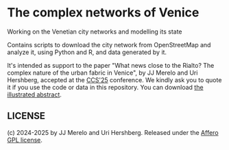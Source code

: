 # The complex networks of Venice

Working on the Venetian city networks and modelling its state

Contains scripts to download the city network from OpenStreetMap and analyze it,
using Python and R, and data generated by it.


It's intended as support to the paper "What news close to the Rialto? The
complex nature of the urban fabric in Venice", by JJ Merelo and Uri
Hershberg, accepted at the
[CCS'25](https://drive.google.com/file/d/1UZIGmly5LwZ4NkMNXorQzxgfwiGR4ATh/view)
conference. We kindly ask you to quote it if you use the code or data in this
repository. You can download [the illustrated
abstract](https://github.com/JJ/venice-city-networks/releases/download/v0.99/node-ccs-2025.pdf).


## LICENSE

(c) 2024-2025 by JJ Merelo and Uri Hershberg. Released under the [Affero GPL
license](LICENSE).

